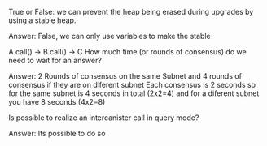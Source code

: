True or False: we can prevent the heap being erased during upgrades by using a stable heap.

Answer: 
	False, we can only use variables to make the stable 

A.call() -> B.call() -> C How much time (or rounds of consensus) do we need to wait for an answer?

Answer: 
	2 Rounds of consensus on the same Subnet and 4 rounds of consensus if they are on diferent subnet
	Each consensus is 2 seconds so for the same subnet is 4 seconds in total (2x2=4) and for a diferent subnet you have 8 seconds (4x2=8)
	
Is possible to realize an intercanister call in query mode?

Answer:
	Its possible to do so